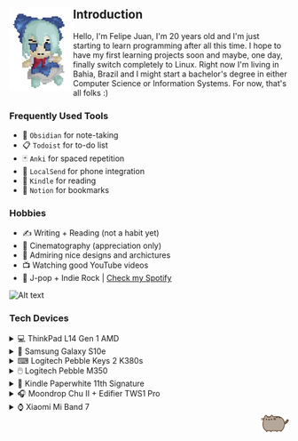 <div>
  <img align="left" height="150px" src="https://github.com/felipe-juan/felipe-juan/blob/main/assets/fumo%20pixels.gif">

  <h2>Introduction</h2>

Hello, I'm Felipe Juan, I'm 20 years old and I'm just starting to learn programming after all this time. I hope to have my first learning projects soon and maybe, one day, finally switch completely to Linux.
Right now I'm living in Bahia, Brazil and I might start a bachelor's degree in either Computer Science or Information Systems. For now, that's all folks :)<br>
</div>
   
### Frequently Used Tools
* 📝 `Obsidian` for note-taking
* 📋 `Todoist` for to-do list
* 🃏 `Anki` for spaced repetition
* 📲 `LocalSend` for phone integration
* 📖 `Kindle` for reading
* 🔖 `Notion` for bookmarks


### Hobbies
* ✍ Writing + Reading (not a habit yet)
* 🎥 Cinematography (appreciation only) 
* 🎨 Admiring nice designs and archictures
* 📺 Watching good YouTube videos 
* 🎵 J-pop + Indie Rock | [Check my Spotify](https://open.spotify.com/user/jawj49qinebgdkt15jgo6lz6c)

![Alt text](https://spotify-recently-played-readme.vercel.app/api?user=jawj49qinebgdkt15jgo6lz6c&count=1&width=330)

### Tech Devices
<details>
ㅤ<summary>💻 ThinkPad L14 Gen 1 AMD</summary>
 <img width="400" src="https://github.com/felipe-juan/felipe-juan/blob/main/assets/thinkpad.png">
 
 * **CPU:** AMD Ryzen 5 PRO 4650U
 * **GPU:** Radeon Graphics 2GB
 * **RAM:** 16GB DDR4 (2x 8GB 3200MHz)
 * **Display:** 14.0" / 1080p / IPS

</details>

<details>
ㅤ<summary>📱 Samsung Galaxy S10e</summary>
 
 <img width="250" src="https://github.com/felipe-juan/felipe-juan/blob/main/assets/galaxy%20s10e.png">
</details>

<details>
ㅤ<summary>⌨ Logitech Pebble Keys 2 K380s</summary>

   <img width="350" src="https://github.com/felipe-juan/felipe-juan/blob/main/assets/logitech_k380s.png">
 </details>

<details>
ㅤ<summary>🖱️ Logitech Pebble M350</summary>

   <img width="250" src="https://github.com/felipe-juan/felipe-juan/blob/main/assets/logitech%20pebble.png">
 </details>

<details><summary>📕 Kindle Paperwhite 11th Signature</summary>

|   <img height="350" src="https://github.com/felipe-juan/felipe-juan/blob/main/assets/kindle%202.png"> | <img height="350" src="https://github.com/felipe-juan/felipe-juan/blob/main/assets/kindle%201.png"> |
| ------------- | ------------- |
  
</details>

<details>
ㅤ<summary>🎧 Moondrop Chu II + Edifier TWS1 Pro</summary></summary>
 
|   <img width="250" src="https://github.com/felipe-juan/felipe-juan/blob/main/assets/moondrop%20chu%20rounded.png"> | <img width="250"  src="https://github.com/felipe-juan/felipe-juan/blob/main/assets/edifier%20tws1%20pro.png"> |
| ------------- | ------------- |
</details>


<details>
ㅤ<summary>⌚ Xiaomi Mi Band 7</summary>

 <img width="275" src="https://github.com/felipe-juan/felipe-juan/blob/main/assets/mi%20band%207.png"> 
</details>

<img align="right" width="50" src="https://github.com/felipe-juan/felipe-juan/blob/main/assets/pusheen.png">

